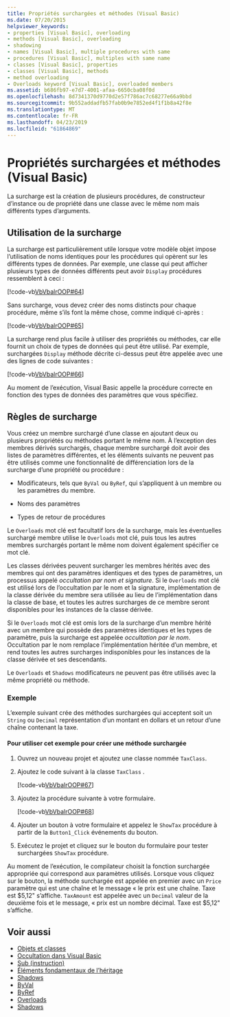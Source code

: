```yaml
---
title: Propriétés surchargées et méthodes (Visual Basic)
ms.date: 07/20/2015
helpviewer_keywords:
- properties [Visual Basic], overloading
- methods [Visual Basic], overloading
- shadowing
- names [Visual Basic], multiple procedures with same
- procedures [Visual Basic], multiples with same name
- classes [Visual Basic], properties
- classes [Visual Basic], methods
- method overloading
- Overloads keyword [Visual Basic], overloaded members
ms.assetid: b686fb97-e7d7-4001-afaa-6650cba08f0d
ms.openlocfilehash: 8d7341370d9770d2e57f786ac7c68277e66a9bbd
ms.sourcegitcommit: 9b552addadfb57fab0b9e7852ed4f1f1b8a42f8e
ms.translationtype: MT
ms.contentlocale: fr-FR
ms.lasthandoff: 04/23/2019
ms.locfileid: "61864869"
---
```

# <a name="overloaded-properties-and-methods-visual-basic"></a>Propriétés surchargées et méthodes (Visual Basic)

La surcharge est la création de plusieurs procédures, de constructeur d’instance ou de propriété dans une classe avec le même nom mais différents types d’arguments.

## <a name="overloading-usage"></a>Utilisation de la surcharge

La surcharge est particulièrement utile lorsque votre modèle objet impose l’utilisation de noms identiques pour les procédures qui opèrent sur les différents types de données. Par exemple, une classe qui peut afficher plusieurs types de données différents peut avoir `Display` procédures ressemblent à ceci :

[!code-vb[VbVbalrOOP#64](~/samples/snippets/visualbasic/VS_Snippets_VBCSharp/VbVbalrOOP/VB/OOP.vb#64)]

Sans surcharge, vous devez créer des noms distincts pour chaque procédure, même s’ils font la même chose, comme indiqué ci-après :

[!code-vb[VbVbalrOOP#65](~/samples/snippets/visualbasic/VS_Snippets_VBCSharp/VbVbalrOOP/VB/OOP.vb#65)]

La surcharge rend plus facile à utiliser des propriétés ou méthodes, car elle fournit un choix de types de données qui peut être utilisé. Par exemple, surchargées `Display` méthode décrite ci-dessus peut être appelée avec une des lignes de code suivantes :

[!code-vb[VbVbalrOOP#66](~/samples/snippets/visualbasic/VS_Snippets_VBCSharp/VbVbalrOOP/VB/OOP.vb#66)]

Au moment de l’exécution, Visual Basic appelle la procédure correcte en fonction des types de données des paramètres que vous spécifiez.

## <a name="overloading-rules"></a>Règles de surcharge

 Vous créez un membre surchargé d’une classe en ajoutant deux ou plusieurs propriétés ou méthodes portant le même nom. À l’exception des membres dérivés surchargés, chaque membre surchargé doit avoir des listes de paramètres différentes, et les éléments suivants ne peuvent pas être utilisés comme une fonctionnalité de différenciation lors de la surcharge d’une propriété ou procédure :

- Modificateurs, tels que `ByVal` ou `ByRef`, qui s’appliquent à un membre ou les paramètres du membre.

- Noms des paramètres

- Types de retour de procédures

Le `Overloads` mot clé est facultatif lors de la surcharge, mais les éventuelles surchargé membre utilise le `Overloads` mot clé, puis tous les autres membres surchargés portant le même nom doivent également spécifier ce mot clé.

Les classes dérivées peuvent surcharger les membres hérités avec des membres qui ont des paramètres identiques et des types de paramètres, un processus appelé *occultation par nom et signature*. Si le `Overloads` mot clé est utilisé lors de l’occultation par le nom et la signature, implémentation de la classe dérivée du membre sera utilisée au lieu de l’implémentation dans la classe de base, et toutes les autres surcharges de ce membre seront disponibles pour les instances de la classe dérivée.

Si le `Overloads` mot clé est omis lors de la surcharge d’un membre hérité avec un membre qui possède des paramètres identiques et les types de paramètre, puis la surcharge est appelée *occultation par le nom*. Occultation par le nom remplace l’implémentation héritée d’un membre, et rend toutes les autres surcharges indisponibles pour les instances de la classe dérivée et ses descendants.

Le `Overloads` et `Shadows` modificateurs ne peuvent pas être utilisés avec la même propriété ou méthode.

### <a name="example"></a>Exemple

L’exemple suivant crée des méthodes surchargées qui acceptent soit un `String` ou `Decimal` représentation d’un montant en dollars et un retour d’une chaîne contenant la taxe.

#### <a name="to-use-this-example-to-create-an-overloaded-method"></a>Pour utiliser cet exemple pour créer une méthode surchargée

1. Ouvrez un nouveau projet et ajoutez une classe nommée `TaxClass`.

2. Ajoutez le code suivant à la classe `TaxClass` .

    [!code-vb[VbVbalrOOP#67](~/samples/snippets/visualbasic/VS_Snippets_VBCSharp/VbVbalrOOP/VB/OOP.vb#67)]

3. Ajoutez la procédure suivante à votre formulaire.

    [!code-vb[VbVbalrOOP#68](~/samples/snippets/visualbasic/VS_Snippets_VBCSharp/VbVbalrOOP/VB/OOP.vb#68)]

4. Ajouter un bouton à votre formulaire et appelez le `ShowTax` procédure à partir de la `Button1_Click` événements du bouton.

5. Exécutez le projet et cliquez sur le bouton du formulaire pour tester surchargées `ShowTax` procédure.

Au moment de l’exécution, le compilateur choisit la fonction surchargée appropriée qui correspond aux paramètres utilisés. Lorsque vous cliquez sur le bouton, la méthode surchargée est appelée en premier avec un `Price` paramètre qui est une chaîne et le message « le prix est une chaîne. Taxe est $5,12" s’affiche. `TaxAmount` est appelée avec un `Decimal` valeur de la deuxième fois et le message, « prix est un nombre décimal. Taxe est $5,12" s’affiche.

## <a name="see-also"></a>Voir aussi

- [Objets et classes](../../../../visual-basic/programming-guide/language-features/objects-and-classes/index.md)
- [Occultation dans Visual Basic](../../../../visual-basic/programming-guide/language-features/declared-elements/shadowing.md)
- [Sub (instruction)](../../../../visual-basic/language-reference/statements/sub-statement.md)
- [Éléments fondamentaux de l’héritage](../../../../visual-basic/programming-guide/language-features/objects-and-classes/inheritance-basics.md)
- [Shadows](../../../../visual-basic/language-reference/modifiers/shadows.md)
- [ByVal](../../../../visual-basic/language-reference/modifiers/byval.md)
- [ByRef](../../../../visual-basic/language-reference/modifiers/byref.md)
- [Overloads](../../../../visual-basic/language-reference/modifiers/overloads.md)
- [Shadows](../../../../visual-basic/language-reference/modifiers/shadows.md)
